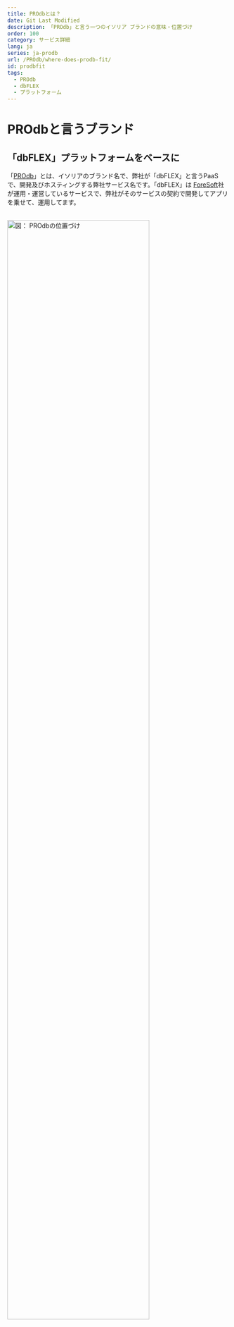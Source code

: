 ```yaml
---
title: PROdbとは？
date: Git Last Modified
description: 「PROdb」と言う一つのイソリア ブランドの意味・位置づけ
order: 100
category: サービス詳細
lang: ja
series: ja-prodb
url: /PROdb/where-does-prodb-fit/
id: prodbfit
tags:
  - PROdb
  - dbFLEX
  - プラットフォーム
---
```


# PROdbと言うブランド
## 「dbFLEX」プラットフォームをベースに
「[PROdb](https://esolia.co.jp/prodb)」とは、イソリアのブランド名で、弊社が「dbFLEX」と言うPaaSで、開発及びホスティングする弊社サービス名です。「dbFLEX」は [ForeSoft](https://www.foresoft.net/)社が運用・運営しているサービスで、弊社がそのサービスの契約で開発してアプリを乗せて、運用してます。  
  
<br>
<img src="/assets/img/figure-where-does-prodb-fit.ja.svg" width="80%" alt="図： PROdbの位置づけ">

